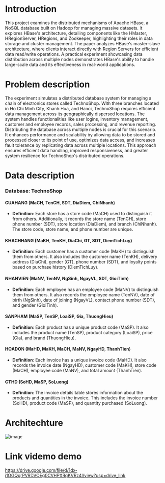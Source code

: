# Introduction
This project examines the distributed mechanisms of Apache HBase, a NoSQL database built on Hadoop for managing massive datasets. It explores HBase's architecture, detailing components like the HMaster, HRegionServer, HRegions, and Zookeeper, highlighting their roles in data storage and cluster management. The paper analyzes HBase's master-slave architecture, where clients interact directly with Region Servers for efficient data read/write operations. A practical experiment showcasing data distribution across multiple nodes demonstrates HBase's ability to handle large-scale data and its effectiveness in real-world applications.

# Problem description
The experiment simulates a distributed database system for managing a chain of electronics stores called TechnoShop. With three branches located in Ho Chi Minh City, Khanh Hoa, and Hanoi, TechnoShop requires efficient data management across its geographically dispersed locations. The system handles functionalities like user logins, inventory management, customer and employee records, sales processing, and revenue reporting. Distributing the database across multiple nodes is crucial for this scenario. It enhances performance and scalability by allowing data to be stored and processed closer to its point of use, optimizes data access, and increases fault tolerance by replicating data across multiple locations. This approach ensures efficient data handling, improved responsiveness, and greater system resilience for TechnoShop's distributed operations.

# Data description
### Database: TechnoShop

#### CUAHANG (MaCH, TenCH, SDT, DiaDiem, ChiNhanh)
- **Definition**: Each store has a store code (MaCH) used to distinguish it from others. Additionally, it records the store name (TenCH), store phone number (SDT), store location (DiaDiem), and branch (ChiNhanh). The store code, store name, and phone number are unique.
  
#### KHACHHANG (MaKH, TenKH, DiaChi, GT, SDT, DiemTichLuy)
- **Definition**: Each customer has a customer code (MaKH) to distinguish them from others. It also includes the customer name (TenKH), delivery address (DiaChi), gender (GT), phone number (SDT), and loyalty points based on purchase history (DiemTichLuy).

#### NHANVIEN (MaNV, TenNV, NgSinh, NgayVL, SDT, GioiTinh)
- **Definition**: Each employee has an employee code (MaNV) to distinguish them from others. It also records the employee name (TenNV), date of birth (NgSinh), date of joining (NgayVL), contact phone number (SDT), and gender (GioiTinh).

#### SANPHAM (MaSP, TenSP, LoaiSP, Gia, ThuongHieu)
- **Definition**: Each product has a unique product code (MaSP). It also includes the product name (TenSP), product category (LoaiSP), price (Gia), and brand (ThuongHieu).

#### HOADON (MaHD, MaKH, MaCH, MaNV, NgayHD, ThanhTien)
- **Definition**: Each invoice has a unique invoice code (MaHD). It also records the invoice date (NgayHD), customer code (MaKH), store code (MaCH), employee code (MaNV), and total amount (ThanhTien).

#### CTHD (SoHD, MaSP, SoLuong)
- **Definition**: The invoice details table stores information about the products and quantities in the invoice. This includes the invoice number (SoHD), product code (MaSP), and quantity purchased (SoLuong).

# Architechture
![image](https://github.com/user-attachments/assets/dca1c911-77bd-4bb4-91b2-9b657820e4cb)


# Link videmo demo
https://drive.google.com/file/d/1dx-i1OGQgrPVRDVOEg0CVHPXRqKVRz4I/view?usp=drive_link

